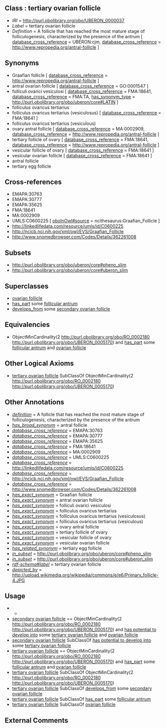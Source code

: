 
## Class : tertiary ovarian follicle

 * *IRI* = http://purl.obolibrary.org/obo/UBERON_0000037
 * *Label* = tertiary ovarian follicle
 * *Definition* = A follicle that has reached the most mature stage of folliculogenesis, characterized by the presence of the antrum [ [database_cross_reference](../../ef/oboInOwl#hasDbXref.md) = UBERON:cjm, [database_cross_reference](../../ef/oboInOwl#hasDbXref.md) = http://www.repropedia.org/antral-follicle ]

## Synonyms

 * Graafian follicle [ [database_cross_reference](../../ef/oboInOwl#hasDbXref.md) = http://www.repropedia.org/antral-follicle ]
 * antral ovarian follicle [ [database_cross_reference](../../ef/oboInOwl#hasDbXref.md) = GO:0001547 ]
 * folliculi ovarici vesiculosi [ [database_cross_reference](../../ef/oboInOwl#hasDbXref.md) = FMA:18641, [database_cross_reference](../../ef/oboInOwl#hasDbXref.md) = FMA:TA, [has_synonym_type](../../pe/oboInOwl#hasSynonymType.md) = http://purl.obolibrary.org/obo/uberon/core#LATIN ]
 * folliculus ovaricus tertiarius
 * folliculus ovaricus tertiarius (vesiculosus) [ [database_cross_reference](../../ef/oboInOwl#hasDbXref.md) = FMA:18641 ]
 * folliculus ovaricus tertiarius (vesiculous)
 * ovary antral follicle [ [database_cross_reference](../../ef/oboInOwl#hasDbXref.md) = MA:0002909, [database_cross_reference](../../ef/oboInOwl#hasDbXref.md) = http://www.repropedia.org/antral-follicle ]
 * tertiary follicle of ovary [ [database_cross_reference](../../ef/oboInOwl#hasDbXref.md) = FMA:18641, [database_cross_reference](../../ef/oboInOwl#hasDbXref.md) = http://www.repropedia.org/antral-follicle ]
 * vesicular follicle of ovary [ [database_cross_reference](../../ef/oboInOwl#hasDbXref.md) = FMA:18641 ]
 * vesicular ovarian follicle [ [database_cross_reference](../../ef/oboInOwl#hasDbXref.md) = FMA:18641 ]
 * antral follicle
 * tertiary egg follicle

## Cross-references

 * EMAPA:30763
 * EMAPA:30777
 * EMAPA:35625
 * FMA:18641
 * MA:0002909
 * UMLS:C0600225 [ [oboInOwl#source](../../ce/oboInOwl#source.md) = ncithesaurus:Graafian_Follicle ]
 * http://linkedlifedata.com/resource/umls/id/C0600225
 * http://ncicb.nci.nih.gov/xml/owl/EVS/Graafian_Follicle
 * http://www.snomedbrowser.com/Codes/Details/362261008

## Subsets

 * http://purl.obolibrary.org/obo/uberon/core#pheno_slim
 * http://purl.obolibrary.org/obo/uberon/core#uberon_slim

## Superclasses

 * [ovarian follicle](../../UBERON/05/UBERON_0001305.md)
 * [has_part](../../BFO/51/BFO_0000051.md) some [follicular antrum](../../UBERON/39/UBERON_0000039.md)
 * [develops_from](../../RO/02/RO_0002202.md) some [secondary ovarian follicle](../../UBERON/36/UBERON_0000036.md)

## Equivalencies

 * ObjectMinCardinality(2 <http://purl.obolibrary.org/obo/RO_0002180> <http://purl.obolibrary.org/obo/UBERON_0005170>) and [has_part](../../BFO/51/BFO_0000051.md) some [follicular antrum](../../UBERON/39/UBERON_0000039.md) and [ovarian follicle](../../UBERON/05/UBERON_0001305.md)

## Other Logical Axioms

 * [tertiary ovarian follicle](../../UBERON/37/UBERON_0000037.md) SubClassOf ObjectMinCardinality(2 <http://purl.obolibrary.org/obo/RO_0002180> <http://purl.obolibrary.org/obo/UBERON_0005170>)

## Other Annotations

 * *[definition](../../IAO/15/IAO_0000115.md)* = A follicle that has reached the most mature stage of folliculogenesis, characterized by the presence of the antrum
 * *[has_broad_synonym](../../ym/oboInOwl#hasBroadSynonym.md)* = antral follicle
 * *[database_cross_reference](../../ef/oboInOwl#hasDbXref.md)* = EMAPA:30763
 * *[database_cross_reference](../../ef/oboInOwl#hasDbXref.md)* = EMAPA:30777
 * *[database_cross_reference](../../ef/oboInOwl#hasDbXref.md)* = EMAPA:35625
 * *[database_cross_reference](../../ef/oboInOwl#hasDbXref.md)* = FMA:18641
 * *[database_cross_reference](../../ef/oboInOwl#hasDbXref.md)* = MA:0002909
 * *[database_cross_reference](../../ef/oboInOwl#hasDbXref.md)* = UMLS:C0600225
 * *[database_cross_reference](../../ef/oboInOwl#hasDbXref.md)* = http://linkedlifedata.com/resource/umls/id/C0600225
 * *[database_cross_reference](../../ef/oboInOwl#hasDbXref.md)* = http://ncicb.nci.nih.gov/xml/owl/EVS/Graafian_Follicle
 * *[database_cross_reference](../../ef/oboInOwl#hasDbXref.md)* = http://www.snomedbrowser.com/Codes/Details/362261008
 * *[has_exact_synonym](../../ym/oboInOwl#hasExactSynonym.md)* = Graafian follicle
 * *[has_exact_synonym](../../ym/oboInOwl#hasExactSynonym.md)* = antral ovarian follicle
 * *[has_exact_synonym](../../ym/oboInOwl#hasExactSynonym.md)* = folliculi ovarici vesiculosi
 * *[has_exact_synonym](../../ym/oboInOwl#hasExactSynonym.md)* = folliculus ovaricus tertiarius
 * *[has_exact_synonym](../../ym/oboInOwl#hasExactSynonym.md)* = folliculus ovaricus tertiarius (vesiculosus)
 * *[has_exact_synonym](../../ym/oboInOwl#hasExactSynonym.md)* = folliculus ovaricus tertiarius (vesiculous)
 * *[has_exact_synonym](../../ym/oboInOwl#hasExactSynonym.md)* = ovary antral follicle
 * *[has_exact_synonym](../../ym/oboInOwl#hasExactSynonym.md)* = tertiary follicle of ovary
 * *[has_exact_synonym](../../ym/oboInOwl#hasExactSynonym.md)* = vesicular follicle of ovary
 * *[has_exact_synonym](../../ym/oboInOwl#hasExactSynonym.md)* = vesicular ovarian follicle
 * *[has_related_synonym](../../ym/oboInOwl#hasRelatedSynonym.md)* = tertiary egg follicle
 * *[in_subset](../../et/oboInOwl#inSubset.md)* = http://purl.obolibrary.org/obo/uberon/core#pheno_slim
 * *[in_subset](../../et/oboInOwl#inSubset.md)* = http://purl.obolibrary.org/obo/uberon/core#uberon_slim
 * *[rdf-schema#label](../../el/rdf-schema#label.md)* = tertiary ovarian follicle
 * *[depicted_by](../../depicted/by/depicted_by.md)* = http://upload.wikimedia.org/wikipedia/commons/e/e6/Primary_follicle-4.JPG

## Usage

 * -
 * [secondary ovarian follicle](../../UBERON/36/UBERON_0000036.md) == ObjectMinCardinality(2 <http://purl.obolibrary.org/obo/RO_0002180> <http://purl.obolibrary.org/obo/UBERON_0005170>) and [has potential to develop into](../../RO/87/RO_0002387.md) some [tertiary ovarian follicle](../../UBERON/37/UBERON_0000037.md) and [ovarian follicle](../../UBERON/05/UBERON_0001305.md)
 * [secondary ovarian follicle](../../UBERON/36/UBERON_0000036.md) SubClassOf [has potential to develop into](../../RO/87/RO_0002387.md) some [tertiary ovarian follicle](../../UBERON/37/UBERON_0000037.md)
 * [tertiary ovarian follicle](../../UBERON/37/UBERON_0000037.md) == ObjectMinCardinality(2 <http://purl.obolibrary.org/obo/RO_0002180> <http://purl.obolibrary.org/obo/UBERON_0005170>) and [has_part](../../BFO/51/BFO_0000051.md) some [follicular antrum](../../UBERON/39/UBERON_0000039.md) and [ovarian follicle](../../UBERON/05/UBERON_0001305.md)
 * [tertiary ovarian follicle](../../UBERON/37/UBERON_0000037.md) SubClassOf ObjectMinCardinality(2 <http://purl.obolibrary.org/obo/RO_0002180> <http://purl.obolibrary.org/obo/UBERON_0005170>)
 * [tertiary ovarian follicle](../../UBERON/37/UBERON_0000037.md) SubClassOf [develops_from](../../RO/02/RO_0002202.md) some [secondary ovarian follicle](../../UBERON/36/UBERON_0000036.md)
 * [tertiary ovarian follicle](../../UBERON/37/UBERON_0000037.md) SubClassOf [has_part](../../BFO/51/BFO_0000051.md) some [follicular antrum](../../UBERON/39/UBERON_0000039.md)
 * [tertiary ovarian follicle](../../UBERON/37/UBERON_0000037.md) SubClassOf [ovarian follicle](../../UBERON/05/UBERON_0001305.md)

## External Comments

